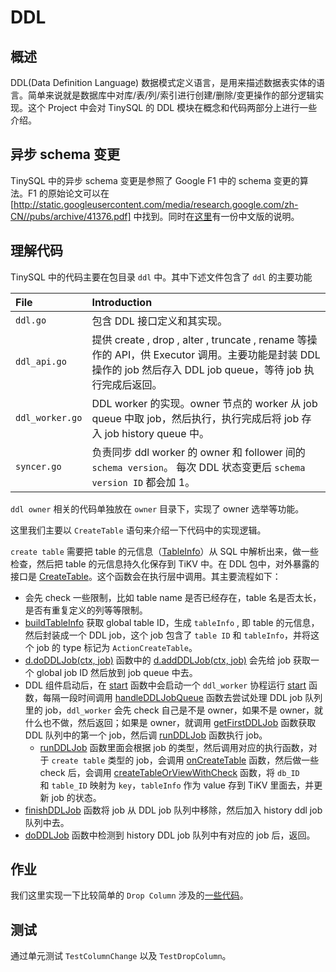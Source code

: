 # DDL

## 概述

DDL(Data Definition Language) 数据模式定义语言，是用来描述数据表实体的语言。简单来说就是数据库中对库/表/列/索引进行创建/删除/变更操作的部分逻辑实现。这个 Project 中会对 TinySQL 的 DDL 模块在概念和代码两部分上进行一些介绍。

## 异步 schema 变更

TinySQL 中的异步 schema 变更是参照了 Google F1 中的 schema 变更的算法。F1 的原始论文可以在[http://static.googleusercontent.com/media/research.google.com/zh-CN//pubs/archive/41376.pdf] 中找到。同时在[这里](https://github.com/ngaut/builddatabase/blob/master/f1/schema-change.md)有一份中文版的说明。

## 理解代码

TinySQL 中的代码主要在包目录 `ddl` 中。其中下述文件包含了 `ddl` 的主要功能

| File | Introduction |
| :------------- | :------------------------------------------ | 
| `ddl.go` | 包含 DDL 接口定义和其实现。 |
| `ddl_api.go` | 提供 create , drop , alter , truncate , rename 等操作的 API，供 Executor 调用。主要功能是封装 DDL 操作的 job 然后存入 DDL job queue，等待 job 执行完成后返回。| 
| `ddl_worker.go` | DDL worker 的实现。owner 节点的 worker 从 job queue 中取 job，然后执行，执行完成后将 job 存入 job history queue 中。| 
| `syncer.go` | 负责同步 ddl worker 的 owner 和 follower 间的 `schema version`。 每次 DDL 状态变更后 `schema version ID` 都会加 1。|

`ddl owner` 相关的代码单独放在 `owner` 目录下，实现了 owner 选举等功能。

这里我们主要以 `CreateTable` 语句来介绍一下代码中的实现逻辑。

`create table` 需要把 table 的元信息（[TableInfo](https://github.com/pingcap-incubator/tinysql/blob/course/parser/model/model.go#L180)）从 SQL 中解析出来，做一些检查，然后把 table 的元信息持久化保存到 TiKV 中。在 DDL 包中，对外暴露的接口是 [CreateTable](https://github.com/pingcap-incubator/tinysql/blob/course/ddl/ddl_api.go#L846)。这个函数会在执行层中调用。其主要流程如下：

* 会先 check 一些限制，比如 table name 是否已经存在，table 名是否太长，是否有重复定义的列等等限制。
* [buildTableInfo](https://github.com/pingcap-incubator/tinysql/blob/course/ddl/ddl_api.go#L712) 获取 global table ID，生成 `tableInfo` , 即 table 的元信息，然后封装成一个 DDL job，这个 job 包含了 `table ID` 和 `tableInfo`，并将这个 job 的 type 标记为 `ActionCreateTable`。
* [d.doDDLJob(ctx, job)](https://github.com/pingcap-incubator/tinysql/blob/course/ddl/ddl_api.go#L421) 函数中的 [d.addDDLJob(ctx, job)](https://github.com/pingcap-incubator/tinysql/blob/course/ddl/ddl.go#L182) 会先给 job 获取一个 global job ID 然后放到 job queue 中去。
* DDL 组件启动后，在 [start](https://github.com/pingcap-incubator/tinysql/blob/course/ddl/ddl.go#L285) 函数中会启动一个 `ddl_worker` 协程运行 [start](https://github.com/pingcap-incubator/tinysql/blob/course/ddl/ddl_worker.go#L112) 函数，每隔一段时间调用 [handleDDLJobQueue](https://github.com/pingcap-incubator/tinysql/blob/course/ddl/ddl_worker.go#L300) 函数去尝试处理 DDL job 队列里的 job，`ddl_worker` 会先 check 自己是不是 owner，如果不是 owner，就什么也不做，然后返回；如果是 owner，就调用 [getFirstDDLJob](https://github.com/pingcap-incubator/tinysql/blob/course/ddl/ddl_worker.go#L219) 函数获取 DDL 队列中的第一个 job，然后调 [runDDLJob](https://github.com/pingcap-incubator/tinysql/blob/course/ddl/ddl_worker.go#L427) 函数执行 job。
	* [runDDLJob](https://github.com/pingcap-incubator/tinysql/blob/course/ddl/ddl_worker.go#L452) 函数里面会根据 job 的类型，然后调用对应的执行函数，对于 `create table` 类型的 job，会调用 [onCreateTable](https://github.com/pingcap-incubator/tinysql/blob/course/ddl/table.go#L32) 函数，然后做一些 check 后，会调用 [createTableOrViewWithCheck](https://github.com/pingcap-incubator/tinysql/blob/course/ddl/table.go#L66) 函数，将 `db_ID` 和 `table_ID` 映射为 `key`，`tableInfo` 作为 value 存到 TiKV 里面去，并更新 job 的状态。
* [finishDDLJob](https://github.com/pingcap-incubator/tinysql/blob/course/ddl/ddl_worker.go#L257) 函数将 job 从 DDL job 队列中移除，然后加入 history ddl job 队列中去。
* [doDDLJob](https://github.com/pingcap-incubator/tinysql/blob/course/ddl/ddl.go#L449) 函数中检测到 history DDL job 队列中有对应的 job 后，返回。

## 作业

我们这里实现一下比较简单的 `Drop Column` 涉及的[一些代码](https://github.com/pingcap-incubator/tinysql/blob/course/ddl/column.go#L216)。

## 测试

通过单元测试 `TestColumnChange` 以及 `TestDropColumn`。
